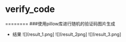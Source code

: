 # verify_code
========
###使用pillow库进行随机的验证码图片生成

- 结果
![](result_1.png]
![](result_2png]
![](result_3.png]
